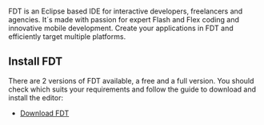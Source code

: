 
<br/>

FDT is an Eclipse based IDE for interactive developers, freelancers and agencies. 
It´s made with passion for expert Flash and Flex coding and innovative mobile development. 
Create your applications in FDT and efficiently target multiple platforms.


## Install FDT

There are 2 versions of FDT available, a free and a full version. You should check which suits your requirements and follow the guide to download and install the editor:

- [Download FDT](https://fdt.powerflasher.com/buy-download/)


